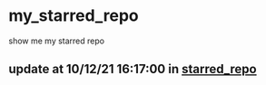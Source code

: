 # my_starred_repo
show me my starred repo

update at 10/12/21 16:17:00 in [starred_repo](./index.html)
---

